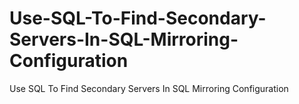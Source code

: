 # Use-SQL-To-Find-Secondary-Servers-In-SQL-Mirroring-Configuration
Use SQL To Find Secondary Servers In SQL Mirroring Configuration
